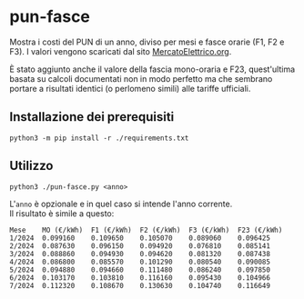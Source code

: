 # pun-fasce

Mostra i costi del PUN di un anno, diviso per mesi e fasce orarie (F1, F2 e F3).
I valori vengono scaricati dal sito [MercatoElettrico.org](https://www.mercatoelettrico.org/It/Default.aspx).

È stato aggiunto anche il valore della fascia mono-oraria e F23, quest'ultima basata su calcoli documentati non in modo perfetto ma che sembrano portare a risultati identici (o perlomeno simili) alle tariffe ufficiali.

## Installazione dei prerequisiti

`python3 -m pip install -r ./requirements.txt`

## Utilizzo

`python3 ./pun-fasce.py <anno>`

L'`anno` è opzionale e in quel caso si intende l'anno corrente.  
Il risultato è simile a questo:

```text
Mese	MO (€/kWh)	F1 (€/kWh)	F2 (€/kWh)	F3 (€/kWh)	F23 (€/kWh)
1/2024	0.099160	0.109650	0.105070	0.089060	0.096425
2/2024	0.087630	0.096150	0.094920	0.076810	0.085141
3/2024	0.088860	0.094930	0.094620	0.081320	0.087438
4/2024	0.086800	0.085570	0.101290	0.080540	0.090085
5/2024	0.094880	0.094660	0.111480	0.086240	0.097850
6/2024	0.103170	0.103810	0.116160	0.095430	0.104966
7/2024	0.112320	0.108670	0.130630	0.104740	0.116649
```

